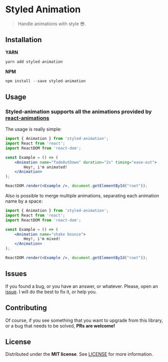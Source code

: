 # Styled Animation
> Handle animations with style :sunglasses:.

## Installation

**YARN**

```javascript
yarn add styled-animation
```

**NPM**

```javascript
npm install --save styled-animation
```

## Usage

### Styled-animation supports all the animations provided by [react-animations](http://react-animations.herokuapp.com/)

The usage is really simple:

```jsx
import { Animation } from 'styled-animation';
import React from 'react';
import ReactDOM from 'react-dom';

const Example = () => (
    <Animation name="fadeOutDown" duration="2s" timing="ease-out">
        Hey!, i'm animated!
    </Animation>
);

ReactDOM.render(<Example />, document.getElementById("root"));
```

Also is possible to merge multiple animations, separating each animation name by a space:

```jsx
import { Animation } from 'styled-animation';
import React from 'react';
import ReactDOM from 'react-dom';

const Example = () => (
    <Animation name="shake bounce">
        Hey!, i'm mixed!
    </Animation>
);

ReactDOM.render(<Example />, document.getElementById("root"));
```



## Issues

If you found a bug, or you have an answer, or whatever. Please, open an [issue](https://github.com/BlackBoxVision/styled-animation/issues). I will do the best to fix it, or help you.

## Contributing

Of course, if you see something that you want to upgrade from this library, or a bug that needs to be solved, **PRs are welcome!**

## License

Distributed under the **MIT license**. See [LICENSE](https://github.com/BlackBoxVision/styled-animation/blob/master/LICENSE) for more information.
